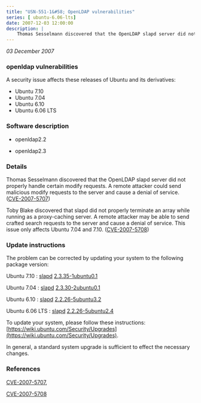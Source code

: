 ```yaml
---
title: "USN-551-1&#58; OpenLDAP vulnerabilities"
series: [ ubuntu-6.06-lts]
date: 2007-12-03 12:00:00
description: |
    Thomas Sesselmann discovered that the OpenLDAP slapd server did not properly handle certain modify requests. A remote attacker could send malicious modify requests to the server and cause a denial of service. ([CVE-2007-5707](http://people.ubuntu.com/~ubuntu-security/cve/CVE-2007-5707))
--- 
```

 
 

*03 December 2007*

### openldap vulnerabilities

A security issue affects these releases of Ubuntu and its derivatives:

* Ubuntu 7.10
* Ubuntu 7.04
* Ubuntu 6.10
* Ubuntu 6.06 LTS

### Software description

* openldap2.2 

* openldap2.3 

### Details

Thomas Sesselmann discovered that the OpenLDAP slapd server did not properly handle certain modify requests. A remote attacker could send malicious modify requests to the server and cause a denial of service. ([CVE-2007-5707](http://people.ubuntu.com/~ubuntu-security/cve/CVE-2007-5707))

Toby Blake discovered that slapd did not properly terminate an array while running as a proxy-caching server. A remote attacker may be able to send crafted search requests to the server and cause a denial of service. This issue only affects Ubuntu 7.04 and 7.10. ([CVE-2007-5708](http://people.ubuntu.com/~ubuntu-security/cve/CVE-2007-5708)) 

### Update instructions

The problem can be corrected by updating your system to the following package version:

Ubuntu 7.10
 : [slapd](https://launchpad.net/ubuntu/+source/openldap2.3) <span> [2.3.35-1ubuntu0.1](https://launchpad.net/ubuntu/+source/openldap2.3/2.3.35-1ubuntu0.1) </span> 

Ubuntu 7.04
 : [slapd](https://launchpad.net/ubuntu/+source/openldap2.3) <span> [2.3.30-2ubuntu0.1](https://launchpad.net/ubuntu/+source/openldap2.3/2.3.30-2ubuntu0.1) </span> 

Ubuntu 6.10
 : [slapd](https://launchpad.net/ubuntu/+source/openldap2.2) <span> [2.2.26-5ubuntu3.2](https://launchpad.net/ubuntu/+source/openldap2.2/2.2.26-5ubuntu3.2) </span> 

Ubuntu 6.06 LTS
 : [slapd](https://launchpad.net/ubuntu/+source/openldap2.2) <span> [2.2.26-5ubuntu2.4](https://launchpad.net/ubuntu/+source/openldap2.2/2.2.26-5ubuntu2.4) </span> 

To update your system, please follow these instructions: [https://wiki.ubuntu.com/Security/Upgrades](https://wiki.ubuntu.com/Security/Upgrades).

In general, a standard system upgrade is sufficient to effect the necessary changes. 

### References

 
 [CVE-2007-5707](http://people.ubuntu.com/~ubuntu-security/cve/CVE-2007-5707), 

 [CVE-2007-5708](http://people.ubuntu.com/~ubuntu-security/cve/CVE-2007-5708)
 

